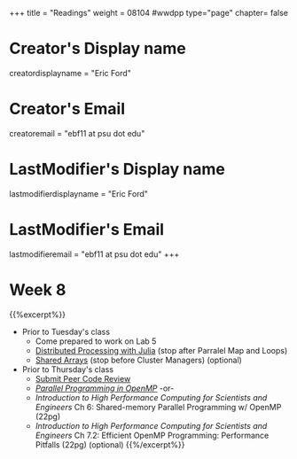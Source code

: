 +++
title = "Readings"
weight = 08104  #wwdpp
type="page"
chapter= false

# Creator's Display name
creatordisplayname = "Eric Ford"
# Creator's Email
creatoremail = "ebf11 at psu dot edu"
# LastModifier's Display name
lastmodifierdisplayname = "Eric Ford"
# LastModifier's Email
lastmodifieremail = "ebf11 at psu dot edu"
+++


# Week 8
{{%excerpt%}}
- Prior to Tuesday's class
   + Come prepared to work on Lab 5
   + [Distributed Processing with Julia](https://docs.julialang.org/en/v1/manual/parallel-computing/#Multi-Core-or-Distributed-Processing-1) (stop after Parralel Map and Loops)
   + [Shared Arrays](https://docs.julialang.org/en/v1/manual/parallel-computing/#man-shared-arrays-1) (stop before Cluster Managers) (optional)
- Prior to Thursday's class
   + [Submit Peer Code Review](/project/code_reviews/)
   + [_Parallel Programming in OpenMP_](https://bitbucket.org/VictorEijkhout/parallel-computing-book/raw/7238cedd075f59a840ae72def47e004aab669811/EijkhoutOMPlecture.pdf) -or-
   + _Introduction to High Performance Computing for Scientists and Engineers_ Ch 6: Shared-memory Parallel Programming w/ OpenMP (22pg)
   + _Introduction to High Performance Computing for Scientists and Engineers_ Ch 7.2: Efficient OpenMP Programming: Performance Pitfalls (22pg) (optional)
{{%/excerpt%}}
